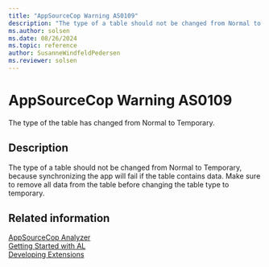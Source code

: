 ```yaml
---
title: "AppSourceCop Warning AS0109"
description: "The type of a table should not be changed from Normal to Temporary, because synchronizing the app will fail if the table contains data."
ms.author: solsen
ms.date: 08/26/2024
ms.topic: reference
author: SusanneWindfeldPedersen
ms.reviewer: solsen
---
```

[//]: # (START>DO_NOT_EDIT)
[//]: # (IMPORTANT:Do not edit any of the content between here and the END>DO_NOT_EDIT.)
[//]: # (Any modifications should be made in the .xml files in the ModernDev repo.)
# AppSourceCop Warning AS0109
The type of the table has changed from Normal to Temporary.

## Description
The type of a table should not be changed from Normal to Temporary, because synchronizing the app will fail if the table contains data. Make sure to remove all data from the table before changing the table type to temporary.

[//]: # (IMPORTANT: END>DO_NOT_EDIT)
## Related information  
[AppSourceCop Analyzer](appsourcecop.md)  
[Getting Started with AL](../devenv-get-started.md)  
[Developing Extensions](../devenv-dev-overview.md)  